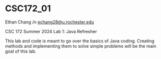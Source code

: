 # CSC172_01

Ethan Chang
/n echang28@u.rochester.edu

CSC 172 Summer 2024
Lab 1: Java Refresher

This lab and code is meant to go over the basics of Java coding. Creating methods and implementing them to solve simple problems will be the main goal of this lab.
